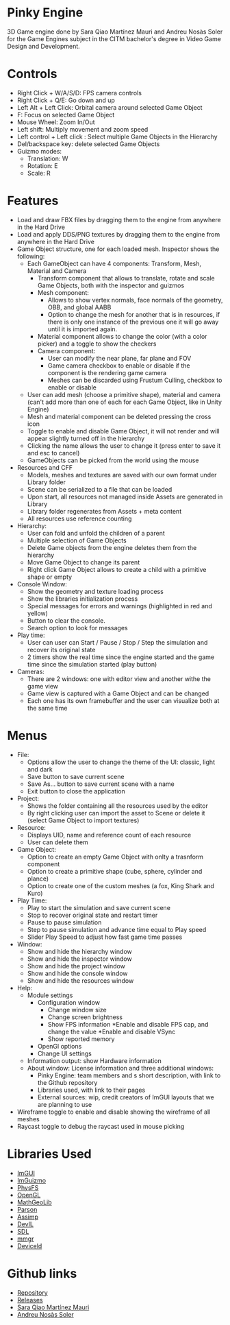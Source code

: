 # Pinky Engine

3D Game engine done by Sara Qiao Martínez Mauri and Andreu Nosàs Soler for the Game Engines subject in the CITM bachelor's degree in Video Game Design and Development.

# Controls

* Right Click + W/A/S/D: FPS camera controls
* Right Click + Q/E: Go down and up
* Left Alt + Left Click: Orbital camera around selected Game Object
* F: Focus on selected Game Object
* Mouse Wheel: Zoom In/Out
* Left shift: Multiply movement and zoom speed
* Left control + Left click : Select multiple Game Objects in the Hierarchy
* Del/backspace key: delete selected Game Objects
* Guizmo modes:
	* Translation: W
	* Rotation: E
	* Scale: R

# Features

* Load and draw FBX files by dragging them to the engine from anywhere in the Hard Drive
* Load and apply DDS/PNG textures by dragging them to the engine from anywhere in the Hard Drive
* Game Object structure, one for each loaded mesh. Inspector shows the following:
	* Each GameObject can have 4 components: Transform, Mesh, Material and Camera
		* Transform component that allows to translate, rotate and scale Game Objects, both with the inspector and guizmos
		* Mesh component: 
			* Allows to show vertex normals, face normals of the geometry, OBB, and global AABB
			* Option to change the mesh for another that is in resources, if there is only one 
			instance of the previous one it will go away until it is imported again.
		* Material component allows to change the color (with a color picker) and a toggle to show the checkers
		* Camera component:
			* User can modify the near plane, far plane and FOV
			* Game camera checkbox to enable or disable if the component is the rendering game camera
			* Meshes can be discarded using Frustum Culling, checkbox to enable or disable
	* User can add mesh (choose a primitive shape), material and camera (can't add more than one of each for each Game Object, like in Unity Engine)
	* Mesh and material component can be deleted pressing the cross icon
	* Toggle to enable and disable Game Object, it will not render and will appear slightly turned off in the hierarchy
	* Clicking the name allows the user to change it (press enter to save it and esc to cancel)
	* GameObjects can be picked from the world using the mouse
* Resources and CFF
	* Models, meshes and textures are saved with our own format under Library folder
	* Scene can be serialized to a file that can be loaded
	* Upon start, all resources not managed inside Assets are generated in Library 
	* Library folder regenerates from Assets + meta content
	* All resources use reference counting
* Hierarchy:
	* User can fold and unfold the children of a parent
	* Multiple selection of Game Objects
	* Delete Game objects from the engine deletes them from the hierarchy
	* Move Game Object to change its parent
	* Right click Game Object allows to create a child with a primitive shape or empty
* Console Window:
	* Show the geometry and texture loading process
	* Show the libraries initialization process
	* Special messages for errors and warnings (highlighted in red and yellow)
	* Button to clear the console.
	* Search option to look for messages 
* Play time: 
	* User can user can Start / Pause / Stop / Step the simulation and recover its original state
	* 2 timers show the real time since the engine started and the game time since the simulation started (play button)
* Cameras:
	* There are 2 windows: one with editor view and another withe the game view
	* Game view is captured with a Game Object and can be changed
	* Each one has its own framebuffer and the user can visualize both at the same time

# Menus

* File:
	* Options allow the user to change the theme of the UI: classic, light and dark
	* Save button to save current scene
	* Save As... button to save current scene with a name
	* Exit button to close the application
* Project:
	* Shows the folder containing all the resources used by the editor
	* By right clicking user can import the asset to Scene or delete it (select Game Object to import textures)
* Resource:
	* Displays UID, name and reference count of each resource
	* User can delete them
* Game Object:
	* Option to create an empty Game Object with onlty a trasnform component
	* Option to create a primitive shape (cube, sphere, cylinder and plance)
	* Option to create one of the custom meshes (a fox, King Shark and Kuro)
* Play Time:
	* Play to start the simulation and save current scene
	* Stop to recover original state and restart timer
	* Pause to pause simulation
	* Step to pause simulation and advance time equal to Play speed
	* Slider Play Speed to adjust how fast game time passes
* Window:
	* Show and hide the hierarchy window
	* Show and hide the inspector window
	* Show and hide the project window
	* Show and hide the console window
	* Show and hide the resources window
* Help:
	* Module settings
		* Configuration window
			* Change window size
			* Change screen brightness
			* Show FPS information
				*Enable and disable FPS cap, and change the value
				*Enable and disable VSync
			* Show reported memory
		* OpenGl options
		* Change UI settings
	* Information output: show Hardware information
	* About window: License information and three additional windows:
		* Pinky Engine: team members and s short description, with link to the Github repository
		* Libraries used, with link to their pages
		* External sources: wip, credit creators of ImGUI layouts that we are planning to use 
* Wireframe toggle to enable and disable showing the wireframe of all meshes
* Raycast toggle to debug the raycast used in mouse picking

# Libraries Used

* [ImGUI](https://github.com/ocornut/imgui)
* [ImGuizmo](https://github.com/CedricGuillemet/ImGuizmo)
* [PhysFS](https://icculus.org/physfs/)
* [OpenGL](https://glew.sourceforge.net/)
* [MathGeoLib](https://github.com/juj/MathGeoLib)
* [Parson](https://github.com/kgabis/parson)
* [Assimp](https://www.assimp.org/)
* [DevIL](https://openil.sourceforge.net/)
* [SDL](https://www.libsdl.org/index.php)
* [mmgr](https://www.flipcode.com/archives/Presenting_A_Memory_Manager.shtml)
* [Deviceld](https://github.com/GameTechDev/gpudetect)

# Github links

* [Repository](https://github.com/lSara-MM/Pinky_Engine)
* [Releases](https://github.com/lSara-MM/Pinky_Engine/releases)
* [Sara Qiao Martínez Mauri](https://github.com/lSara-MM)
* [Andreu Nosàs Soler](https://github.com/AndyCubico)